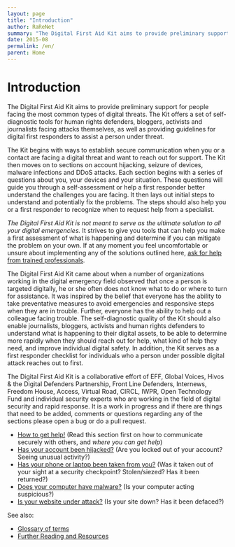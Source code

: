 ```yaml
---
layout: page
title: "Introduction"
author: RaReNet
summary: "The Digital First Aid Kit aims to provide preliminary support for people facing the most common types of digital threats. The Kit offers a set of self-diagnostic tools for human rights defenders, bloggers, activists and journalists facing attacks themselves, as well as providing guidelines for digital first responders to assist a person under threat."
date: 2015-08
permalink: /en/
parent: Home
---
```

Introduction
============

The Digital First Aid Kit aims to provide preliminary support for people facing the most common types of digital threats. The Kit offers a set of self-diagnostic tools for human rights defenders, bloggers, activists and journalists facing attacks themselves, as well as providing guidelines for digital first responders to assist a person under threat.

The Kit begins with ways to establish secure communication when you or a contact are facing a digital threat and want to reach out for support. The Kit then moves on to sections on account hijacking, seizure of devices, malware infections and DDoS attacks. Each section begins with a series of questions about you, your devices and your situation. These questions will guide you through a self-assessment or help a first responder better understand the challenges you are facing. It then lays out initial steps to understand and potentially fix the problems. The steps should also help you or a first responder to recognize when to request help from a specialist.

*The Digital First Aid Kit is not meant to serve as the ultimate solution to all your digital emergencies.* It strives to give you tools that can help you make a first assessment of what is happening and determine if you can mitigate the problem on your own. If at any moment you feel uncomfortable or unsure about implementing any of the solutions outlined here, [ask for help from trained professionals](SecureCommunication.md#seeking-and-providing-remote-help).

The Digital First Aid Kit came about when a number of organizations working in the digital emergency field observed that once a person is targeted digitally, he or she often does not know what to do or where to turn for assistance. It was inspired by the belief that everyone has the ability to take preventative measures to avoid emergencies and responsive steps when they are in trouble. Further, everyone has the ability to help out a colleague facing trouble. The self-diagnostic quality of the Kit should also enable journalists, bloggers, activists and human rights defenders to understand what is happening to their digital assets, to be able to determine more rapidly when they should reach out for help, what kind of help they need, and improve individual digital safety. In addition, the Kit serves as a first responder checklist for individuals who a person under possible digital attack reaches out to first.

The Digital First Aid Kit is a collaborative effort of EFF, Global Voices, Hivos & the Digital Defenders Partnership, Front Line Defenders, Internews, Freedom House, Access, Virtual Road, CIRCL, IWPR, Open Technology Fund and individual security experts who are working in the field of digital security and rapid response. It is a work in progress and if there are things that need to be added, comments or questions regarding any of the sections please open a bug or do a pull request.

* [How to get help!](SecureCommunication.md) (Read this section first on how to communicate securely with others, and *where you can get help*)
* [Has your account been hijacked?](AccountHijacking.md) (Are you locked out of your account? Seeing unusual activity?)
* [Has your phone or laptop been taken from you?](DevicesSeized.md) (Was it taken out of your sight at a security checkpoint? Stolen/siezed? Has it been returned?)
* [Does your computer have malware?](Malware.md) (Is your computer acting suspicious?)
* [Is your website under attack?](DDoSMitigation.md) (Is your site down? Has it been defaced?)

See also:
* [Glossary of terms](Glossary.md)
* [Further Reading and Resources](Resources.md)
